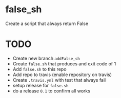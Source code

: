# false_sh
Create a script that always return False


# TODO

- Create new branch ```addFalse_sh```
- Create ```false.sh``` that produces and exit code of 1
- Add ```false.sh``` to this repo
- Add repo to travis (enable repository on travis)
- Create `.travis.yml` with test that always fail
- setup release for `false.sh`
- do a release `0.1` to confirm all works

